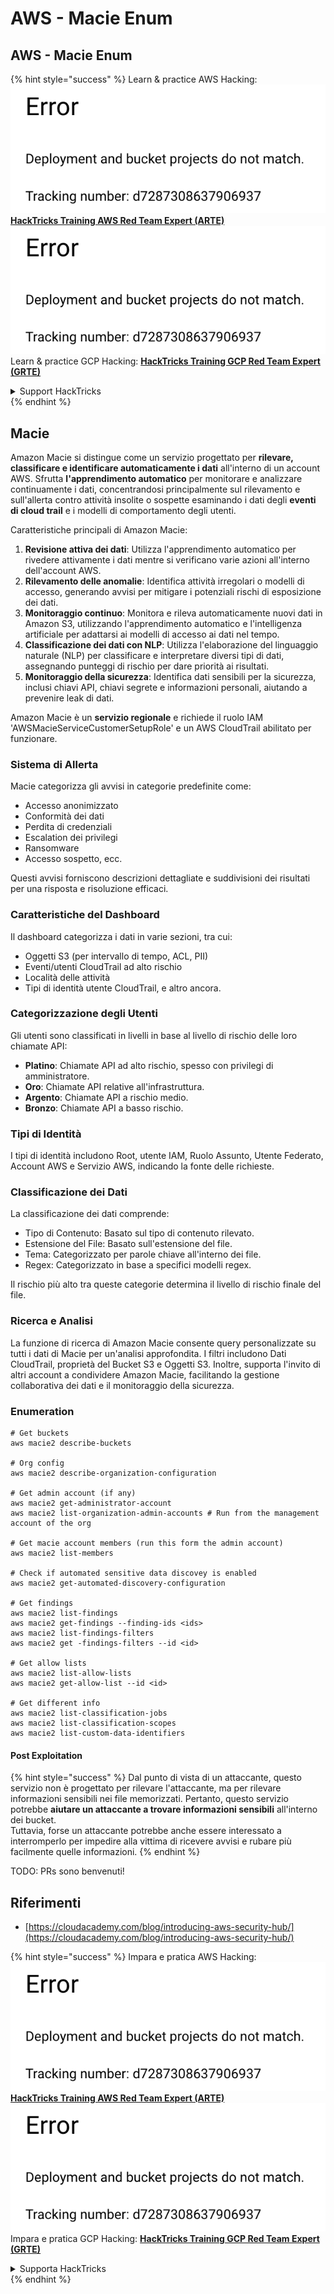 # AWS - Macie Enum

## AWS - Macie Enum

{% hint style="success" %}
Learn & practice AWS Hacking:<img src="../../../../.gitbook/assets/image (1) (1).png" alt="" data-size="line">[**HackTricks Training AWS Red Team Expert (ARTE)**](https://training.hacktricks.xyz/courses/arte)<img src="../../../../.gitbook/assets/image (1) (1).png" alt="" data-size="line">\
Learn & practice GCP Hacking: <img src="../../../../.gitbook/assets/image (2).png" alt="" data-size="line">[**HackTricks Training GCP Red Team Expert (GRTE)**<img src="../../../../.gitbook/assets/image (2).png" alt="" data-size="line">](https://training.hacktricks.xyz/courses/grte)

<details>

<summary>Support HackTricks</summary>

* Check the [**subscription plans**](https://github.com/sponsors/carlospolop)!
* **Join the** 💬 [**Discord group**](https://discord.gg/hRep4RUj7f) or the [**telegram group**](https://t.me/peass) or **follow** us on **Twitter** 🐦 [**@hacktricks\_live**](https://twitter.com/hacktricks\_live)**.**
* **Share hacking tricks by submitting PRs to the** [**HackTricks**](https://github.com/carlospolop/hacktricks) and [**HackTricks Cloud**](https://github.com/carlospolop/hacktricks-cloud) github repos.

</details>
{% endhint %}

## Macie

Amazon Macie si distingue come un servizio progettato per **rilevare, classificare e identificare automaticamente i dati** all'interno di un account AWS. Sfrutta **l'apprendimento automatico** per monitorare e analizzare continuamente i dati, concentrandosi principalmente sul rilevamento e sull'allerta contro attività insolite o sospette esaminando i dati degli **eventi di cloud trail** e i modelli di comportamento degli utenti.

Caratteristiche principali di Amazon Macie:

1. **Revisione attiva dei dati**: Utilizza l'apprendimento automatico per rivedere attivamente i dati mentre si verificano varie azioni all'interno dell'account AWS.
2. **Rilevamento delle anomalie**: Identifica attività irregolari o modelli di accesso, generando avvisi per mitigare i potenziali rischi di esposizione dei dati.
3. **Monitoraggio continuo**: Monitora e rileva automaticamente nuovi dati in Amazon S3, utilizzando l'apprendimento automatico e l'intelligenza artificiale per adattarsi ai modelli di accesso ai dati nel tempo.
4. **Classificazione dei dati con NLP**: Utilizza l'elaborazione del linguaggio naturale (NLP) per classificare e interpretare diversi tipi di dati, assegnando punteggi di rischio per dare priorità ai risultati.
5. **Monitoraggio della sicurezza**: Identifica dati sensibili per la sicurezza, inclusi chiavi API, chiavi segrete e informazioni personali, aiutando a prevenire leak di dati.

Amazon Macie è un **servizio regionale** e richiede il ruolo IAM 'AWSMacieServiceCustomerSetupRole' e un AWS CloudTrail abilitato per funzionare.

### Sistema di Allerta

Macie categorizza gli avvisi in categorie predefinite come:

* Accesso anonimizzato
* Conformità dei dati
* Perdita di credenziali
* Escalation dei privilegi
* Ransomware
* Accesso sospetto, ecc.

Questi avvisi forniscono descrizioni dettagliate e suddivisioni dei risultati per una risposta e risoluzione efficaci.

### Caratteristiche del Dashboard

Il dashboard categorizza i dati in varie sezioni, tra cui:

* Oggetti S3 (per intervallo di tempo, ACL, PII)
* Eventi/utenti CloudTrail ad alto rischio
* Località delle attività
* Tipi di identità utente CloudTrail, e altro ancora.

### Categorizzazione degli Utenti

Gli utenti sono classificati in livelli in base al livello di rischio delle loro chiamate API:

* **Platino**: Chiamate API ad alto rischio, spesso con privilegi di amministratore.
* **Oro**: Chiamate API relative all'infrastruttura.
* **Argento**: Chiamate API a rischio medio.
* **Bronzo**: Chiamate API a basso rischio.

### Tipi di Identità

I tipi di identità includono Root, utente IAM, Ruolo Assunto, Utente Federato, Account AWS e Servizio AWS, indicando la fonte delle richieste.

### Classificazione dei Dati

La classificazione dei dati comprende:

* Tipo di Contenuto: Basato sul tipo di contenuto rilevato.
* Estensione del File: Basato sull'estensione del file.
* Tema: Categorizzato per parole chiave all'interno dei file.
* Regex: Categorizzato in base a specifici modelli regex.

Il rischio più alto tra queste categorie determina il livello di rischio finale del file.

### Ricerca e Analisi

La funzione di ricerca di Amazon Macie consente query personalizzate su tutti i dati di Macie per un'analisi approfondita. I filtri includono Dati CloudTrail, proprietà del Bucket S3 e Oggetti S3. Inoltre, supporta l'invito di altri account a condividere Amazon Macie, facilitando la gestione collaborativa dei dati e il monitoraggio della sicurezza.

### Enumeration
```
# Get buckets
aws macie2 describe-buckets

# Org config
aws macie2 describe-organization-configuration

# Get admin account (if any)
aws macie2 get-administrator-account
aws macie2 list-organization-admin-accounts # Run from the management account of the org

# Get macie account members (run this form the admin account)
aws macie2 list-members

# Check if automated sensitive data discovey is enabled
aws macie2 get-automated-discovery-configuration

# Get findings
aws macie2 list-findings
aws macie2 get-findings --finding-ids <ids>
aws macie2 list-findings-filters
aws macie2 get -findings-filters --id <id>

# Get allow lists
aws macie2 list-allow-lists
aws macie2 get-allow-list --id <id>

# Get different info
aws macie2 list-classification-jobs
aws macie2 list-classification-scopes
aws macie2 list-custom-data-identifiers
```
#### Post Exploitation

{% hint style="success" %}
Dal punto di vista di un attaccante, questo servizio non è progettato per rilevare l'attaccante, ma per rilevare informazioni sensibili nei file memorizzati. Pertanto, questo servizio potrebbe **aiutare un attaccante a trovare informazioni sensibili** all'interno dei bucket.\
Tuttavia, forse un attaccante potrebbe anche essere interessato a interromperlo per impedire alla vittima di ricevere avvisi e rubare più facilmente quelle informazioni.
{% endhint %}

TODO: PRs sono benvenuti!

## Riferimenti

* [https://cloudacademy.com/blog/introducing-aws-security-hub/](https://cloudacademy.com/blog/introducing-aws-security-hub/)

{% hint style="success" %}
Impara e pratica AWS Hacking:<img src="../../../../.gitbook/assets/image (1) (1).png" alt="" data-size="line">[**HackTricks Training AWS Red Team Expert (ARTE)**](https://training.hacktricks.xyz/courses/arte)<img src="../../../../.gitbook/assets/image (1) (1).png" alt="" data-size="line">\
Impara e pratica GCP Hacking: <img src="../../../../.gitbook/assets/image (2).png" alt="" data-size="line">[**HackTricks Training GCP Red Team Expert (GRTE)**<img src="../../../../.gitbook/assets/image (2).png" alt="" data-size="line">](https://training.hacktricks.xyz/courses/grte)

<details>

<summary>Supporta HackTricks</summary>

* Controlla i [**piani di abbonamento**](https://github.com/sponsors/carlospolop)!
* **Unisciti al** 💬 [**gruppo Discord**](https://discord.gg/hRep4RUj7f) o al [**gruppo telegram**](https://t.me/peass) o **seguici** su **Twitter** 🐦 [**@hacktricks\_live**](https://twitter.com/hacktricks\_live)**.**
* **Condividi trucchi di hacking inviando PR ai** [**HackTricks**](https://github.com/carlospolop/hacktricks) e [**HackTricks Cloud**](https://github.com/carlospolop/hacktricks-cloud) repository github.

</details>
{% endhint %}
